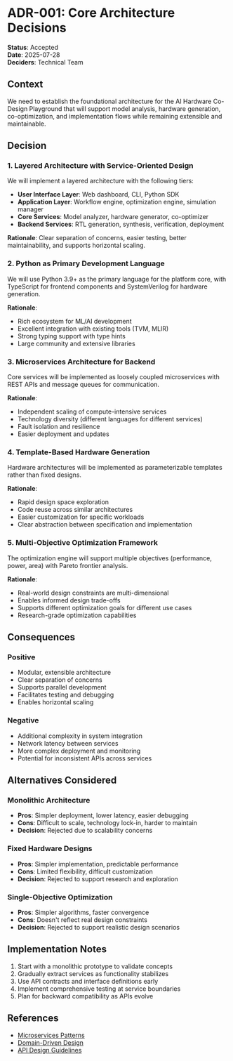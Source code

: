# ADR-001: Core Architecture Decisions

**Status**: Accepted  
**Date**: 2025-07-28  
**Deciders**: Technical Team  

## Context

We need to establish the foundational architecture for the AI Hardware Co-Design Playground that will support model analysis, hardware generation, co-optimization, and implementation flows while remaining extensible and maintainable.

## Decision

### 1. Layered Architecture with Service-Oriented Design

We will implement a layered architecture with the following tiers:
- **User Interface Layer**: Web dashboard, CLI, Python SDK
- **Application Layer**: Workflow engine, optimization engine, simulation manager
- **Core Services**: Model analyzer, hardware generator, co-optimizer
- **Backend Services**: RTL generation, synthesis, verification, deployment

**Rationale**: Clear separation of concerns, easier testing, better maintainability, and supports horizontal scaling.

### 2. Python as Primary Development Language

We will use Python 3.9+ as the primary language for the platform core, with TypeScript for frontend components and SystemVerilog for hardware generation.

**Rationale**: 
- Rich ecosystem for ML/AI development
- Excellent integration with existing tools (TVM, MLIR)
- Strong typing support with type hints
- Large community and extensive libraries

### 3. Microservices Architecture for Backend

Core services will be implemented as loosely coupled microservices with REST APIs and message queues for communication.

**Rationale**:
- Independent scaling of compute-intensive services
- Technology diversity (different languages for different services)
- Fault isolation and resilience
- Easier deployment and updates

### 4. Template-Based Hardware Generation

Hardware architectures will be implemented as parameterizable templates rather than fixed designs.

**Rationale**:
- Rapid design space exploration
- Code reuse across similar architectures
- Easier customization for specific workloads
- Clear abstraction between specification and implementation

### 5. Multi-Objective Optimization Framework

The optimization engine will support multiple objectives (performance, power, area) with Pareto frontier analysis.

**Rationale**:
- Real-world design constraints are multi-dimensional
- Enables informed design trade-offs
- Supports different optimization goals for different use cases
- Research-grade optimization capabilities

## Consequences

### Positive
- Modular, extensible architecture
- Clear separation of concerns
- Supports parallel development
- Facilitates testing and debugging
- Enables horizontal scaling

### Negative
- Additional complexity in system integration
- Network latency between services
- More complex deployment and monitoring
- Potential for inconsistent APIs across services

## Alternatives Considered

### Monolithic Architecture
- **Pros**: Simpler deployment, lower latency, easier debugging
- **Cons**: Difficult to scale, technology lock-in, harder to maintain
- **Decision**: Rejected due to scalability concerns

### Fixed Hardware Designs
- **Pros**: Simpler implementation, predictable performance
- **Cons**: Limited flexibility, difficult customization
- **Decision**: Rejected to support research and exploration

### Single-Objective Optimization
- **Pros**: Simpler algorithms, faster convergence
- **Cons**: Doesn't reflect real design constraints
- **Decision**: Rejected to support realistic design scenarios

## Implementation Notes

1. Start with a monolithic prototype to validate concepts
2. Gradually extract services as functionality stabilizes
3. Use API contracts and interface definitions early
4. Implement comprehensive testing at service boundaries
5. Plan for backward compatibility as APIs evolve

## References

- [Microservices Patterns](https://microservices.io/patterns/)
- [Domain-Driven Design](https://martinfowler.com/bliki/DomainDrivenDesign.html)
- [API Design Guidelines](https://opensource.zalando.com/restful-api-guidelines/)